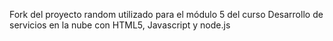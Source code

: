 Fork del proyecto random utilizado para el módulo 5 del curso Desarrollo de servicios en la nube con HTML5, Javascript y node.js
